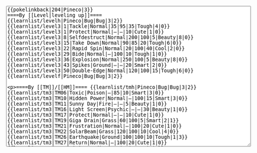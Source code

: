 </p><textarea readonly="" accesskey="," id="wpTextbox1" cols="80" rows="25" style="" class="mw-editfont-monospace" lang="en" dir="ltr" name="wpTextbox1">{{pokelinkback|204|Pineco|3}}
====By [[Level|leveling up]]====
{{learnlist/levelh|Pineco|Bug|Bug|3|2}}
{{learnlist/level3|1|Tackle|Normal|35|95|35|Tough|4|0}}
{{learnlist/level3|1|Protect|Normal|—|—|10|Cute|1|0}}
{{learnlist/level3|8|Selfdestruct|Normal|200|100|5|Beauty|8|0}}
{{learnlist/level3|15|Take Down|Normal|90|85|20|Tough|6|0}}
{{learnlist/level3|22|Rapid Spin|Normal|20|100|40|Cool|2|0}}
{{learnlist/level3|29|Bide|Normal|—|100|10|Tough|1|0}}
{{learnlist/level3|36|Explosion|Normal|250|100|5|Beauty|8|0}}
{{learnlist/level3|43|Spikes|Ground|—|—|20|Smart|2|0}}
{{learnlist/level3|50|Double-Edge|Normal|120|100|15|Tough|6|0}}
{{learnlist/levelf|Pineco|Bug|Bug|3|2}}

====By [[TM]]/[[HM]]====
{{learnlist/tmh|Pineco|Bug|Bug|3|2}}
{{learnlist/tm3|TM06|Toxic|Poison|—|85|10|Smart|3|0}}
{{learnlist/tm3|TM10|Hidden Power|Normal|—|100|15|Smart|3|0}}
{{learnlist/tm3|TM11|Sunny Day|Fire|—|—|5|Beauty|1|0}}
{{learnlist/tm3|TM16|Light Screen|Psychic|—|—|30|Beauty|1|0}}
{{learnlist/tm3|TM17|Protect|Normal|—|—|10|Cute|1|0}}
{{learnlist/tm3|TM19|Giga Drain|Grass|60|100|5|Smart|2|1}}
{{learnlist/tm3|TM21|Frustration|Normal|—|100|20|Cute|1|0}}
{{learnlist/tm3|TM22|SolarBeam|Grass|120|100|10|Cool|4|0}}
{{learnlist/tm3|TM26|Earthquake|Ground|100|100|10|Tough|1|3}}
{{learnlist/tm3|TM27|Return|Normal|—|100|20|Cute|1|0}}
{{learnlist/tm3|TM28|Dig|Ground|60|100|10|Smart|1|0}}
{{learnlist/tm3|TM32|Double Team|Normal|—|—|15|Cool|2|0}}
{{learnlist/tm3|TM33|Reflect|Psychic|—|—|20|Smart|1|0}}
{{learnlist/tm3|TM37|Sandstorm|Rock|—|—|10|Tough|3|0}}
{{learnlist/tm3|TM42|Facade|Normal|70|100|20|Cute|2|0}}
{{learnlist/tm3|TM43|Secret Power|Normal|70|100|20|Smart|1|0}}
{{learnlist/tm3|TM44|Rest|Psychic|—|—|10|Cute|2|0}}
{{learnlist/tm3|TM45|Attract|Normal|—|100|15|Cute|2|0}}
{{learnlist/tm3|HM04|Strength|Normal|80|100|15|Tough|2|1}}
{{learnlist/tm3|HM06|Rock Smash|Fighting|20|100|15|Tough|1|0}}
{{learnlist/tmf|Pineco|Bug|Bug|3|2}}

====By {{pkmn|breeding}}====
{{learnlist/breedh|Pineco|Bug|Bug|3|2}}
{{learnlist/breed3|{{MSP/3|214|Heracross}}|Counter|Fighting|—|100|20|Tough|2|0}}
{{learnlist/breed3|{{MSP/3|046|Paras}}{{MSP/3|047|Parasect}}{{MSP/3|127|Pinsir}}{{MSP/3|214|Heracross}}{{MSP/3|328|Trapinch}}{{MSP/3|329|Vibrava}}&lt;br>{{MSP/3|330|Flygon}}|Flail|Normal|—|100|15|Cute|1|0|*}}
{{learnlist/breed3|{{MSP/3|015|Beedrill}}|Pin Missile|Bug|14|85|20|Cool|2|1||'''}}
{{learnlist/breed3|{{MSP/3|165|Ledyba}}{{MSP/3|166|Ledian}}|Reflect|Psychic|—|—|20|Smart|1|0}}
{{learnlist/breed3|{{MSP/3|328|Trapinch}}{{MSP/3|329|Vibrava}}{{MSP/3|330|Flygon}}|Sand Tomb|Ground|15|70|15|Smart|3|0}}
{{learnlist/breed3|{{MSP/3|165|Ledyba}}{{MSP/3|166|Ledian}}|Swift|Normal|60|—|20|Cool|2|0}}
{{learnlist/breedf|Pineco|Bug|Bug|3|2}}

====By [[Move Tutor|tutoring]]====
{{learnlist/tutorh|Pineco|Bug|Bug|3|2}}
{{learnlist/tutor3|Body Slam|Normal|85|100|15|Tough|1|4|||yes|yes|yes}}
{{learnlist/tutor3|Counter|Fighting|—|100|20|Tough|2|0|||yes|yes|no}}
{{learnlist/tutor3|Defense Curl|Normal|—|—|40|Cute|2|0|||no|yes|no}}
{{learnlist/tutor3|Double-Edge|Normal|120|100|15|Tough|6|0|||yes|yes|yes}}
{{learnlist/tutor3|Endure|Normal|—|—|10|Tough|2|0|||no|yes|no}}
{{learnlist/tutor3|Selfdestruct|Normal|200|100|5|Beauty|8|0|||no|no|yes}}
{{learnlist/tutor3|Explosion|Normal|250|100|5|Beauty|8|0|||yes|yes|no}}
{{learnlist/tutor3|Mimic|Normal|—|—|10|Cute|1|0|||yes|yes|yes}}
{{learnlist/tutor3|Rock Slide|Rock|75|90|10|Tough|1|3|||yes|yes|no}}
{{learnlist/tutor3|Rollout|Rock|30|90|20|Tough|3|0|||no|yes|no}}
{{learnlist/tutor3|Sleep Talk|Normal|—|—|10|Cute|3|0|||no|yes|no}}
{{learnlist/tutor3|Snore|Normal|40|100|15|Cute|4|0|||no|yes|no}}
{{learnlist/tutor3|Substitute|Normal|—|—|10|Smart|2|0|||yes|yes|yes}}
{{learnlist/tutor3|Swagger|Normal|—|90|15|Cute|2|0|||no|yes|yes}}
{{learnlist/tutorf|Pineco|Bug|Bug|3|2}}

====Special moves====
{{Shadow moves|204|20|Shadow Blitz|Shadow Shed|--|--|Refresh|Normal|Pin Missile|Bug|Spikes|Ground|Counter|Fighting|XD|bug|bug}}

[[it:Pineco/Mosse apprese in terza generazione]]
[[zh:榛果球/第三世代招式表]]
